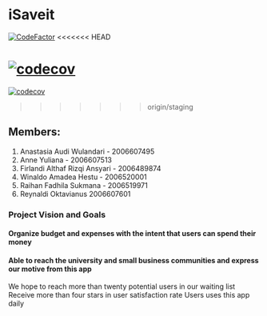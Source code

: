 # iSaveit
[![CodeFactor](https://www.codefactor.io/repository/github/ppl-waffar/isaveit-flutter/badge)](https://www.codefactor.io/repository/github/ppl-waffar/isaveit-flutter)
<<<<<<< HEAD

[![codecov](https://codecov.io/gh/PPL-Waffar/iSaveit-flutter/branch/PBI-1-login/graph/badge.svg?token=TRTTY2BRPQ)](https://codecov.io/gh/PPL-Waffar/iSaveit-flutter)
=======
[![codecov](https://codecov.io/gh/PPL-Waffar/iSaveit-flutter/branch/staging/graph/badge.svg?token=TRTTY2BRPQ)](https://codecov.io/gh/PPL-Waffar/iSaveit-flutter)
>>>>>>> origin/staging
## Members:
1. Anastasia Audi Wulandari - 2006607495
2. Anne Yuliana - 2006607513
3. Firlandi Althaf Rizqi Ansyari - 2006489874
4. Winaldo Amadea Hestu - 2006520001
5. Raihan Fadhila Sukmana - 2006519971
6. Reynaldi Oktavianus 2006607601

### Project Vision and Goals
#### Organize budget and expenses with the intent that users can spend their money
#### Able to reach the university and small business communities and express our motive from this app
We hope to reach more than twenty potential users in our waiting list
Receive more than four stars in user satisfaction rate
Users uses this app daily 
